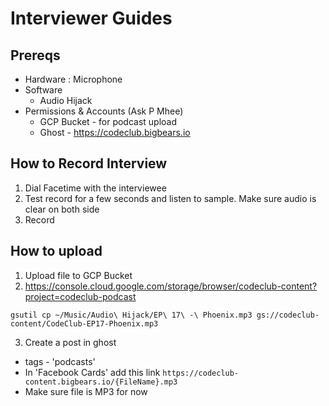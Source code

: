 # Interviewer Guides 

## Prereqs
* Hardware : Microphone
* Software 
   * Audio Hijack
* Permissions & Accounts (Ask P Mhee)
   * GCP Bucket - for podcast upload
   * Ghost - https://codeclub.bigbears.io

## How to Record Interview
1. Dial Facetime with the interviewee
2. Test record for a few seconds and listen to sample. Make sure audio is clear on both side
3. Record

## How to upload
1. Upload file to GCP Bucket
2. https://console.cloud.google.com/storage/browser/codeclub-content?project=codeclub-podcast

```
gsutil cp ~/Music/Audio\ Hijack/EP\ 17\ -\ Phoenix.mp3 gs://codeclub-content/CodeClub-EP17-Phoenix.mp3
```

3. Create a post in ghost
  * tags - 'podcasts'
  * In 'Facebook Cards' add this link `https://codeclub-content.bigbears.io/{FileName}.mp3`
  * Make sure file is MP3 for now
